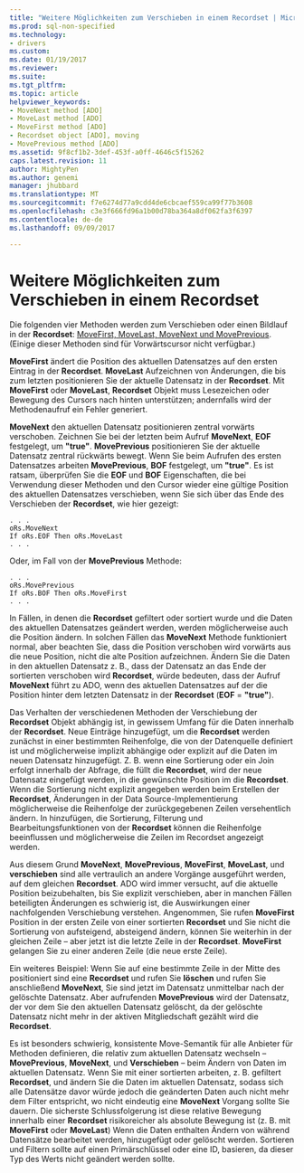 ```yaml
---
title: "Weitere Möglichkeiten zum Verschieben in einem Recordset | Microsoft Docs"
ms.prod: sql-non-specified
ms.technology:
- drivers
ms.custom: 
ms.date: 01/19/2017
ms.reviewer: 
ms.suite: 
ms.tgt_pltfrm: 
ms.topic: article
helpviewer_keywords:
- MoveNext method [ADO]
- MoveLast method [ADO]
- MoveFirst method [ADO]
- Recordset object [ADO], moving
- MovePrevious method [ADO]
ms.assetid: 9f8cf1b2-3def-453f-a0ff-4646c5f15262
caps.latest.revision: 11
author: MightyPen
ms.author: genemi
manager: jhubbard
ms.translationtype: MT
ms.sourcegitcommit: f7e6274d77a9cdd4de6cbcaef559ca99f77b3608
ms.openlocfilehash: c3e3f666fd96a1b00d78ba364a8df062fa3f6397
ms.contentlocale: de-de
ms.lasthandoff: 09/09/2017

---
```

# <a name="more-ways-to-move-in-a-recordset"></a>Weitere Möglichkeiten zum Verschieben in einem Recordset
Die folgenden vier Methoden werden zum Verschieben oder einen Bildlauf in der **Recordset**: [MoveFirst, MoveLast, MoveNext und MovePrevious](../../../ado/reference/ado-api/movefirst-movelast-movenext-and-moveprevious-methods-ado.md). (Einige dieser Methoden sind für Vorwärtscursor nicht verfügbar.)  
  
 **MoveFirst** ändert die Position des aktuellen Datensatzes auf den ersten Eintrag in der **Recordset**. **MoveLast** Aufzeichnen von Änderungen, die bis zum letzten positionieren Sie der aktuelle Datensatz in der **Recordset**. Mit **MoveFirst** oder **MoveLast**, **Recordset** Objekt muss Lesezeichen oder Bewegung des Cursors nach hinten unterstützen; andernfalls wird der Methodenaufruf ein Fehler generiert.  
  
 **MoveNext** den aktuellen Datensatz positionieren zentral vorwärts verschoben. Zeichnen Sie bei der letzten beim Aufruf **MoveNext**, **EOF** festgelegt, um **"true"**. **MovePrevious** positionieren Sie der aktuelle Datensatz zentral rückwärts bewegt. Wenn Sie beim Aufrufen des ersten Datensatzes arbeiten **MovePrevious**, **BOF** festgelegt, um **"true"**. Es ist ratsam, überprüfen Sie die **EOF** und **BOF** Eigenschaften, die bei Verwendung dieser Methoden und den Cursor wieder eine gültige Position des aktuellen Datensatzes verschieben, wenn Sie sich über das Ende des Verschieben der **Recordset**, wie hier gezeigt:  
  
```  
. . .  
oRs.MoveNext  
If oRs.EOF Then oRs.MoveLast  
. . .   
```  
  
 Oder, im Fall von der **MovePrevious** Methode:  
  
```  
. . .   
oRs.MovePrevious  
If oRs.BOF Then oRs.MoveFirst  
. . .  
```  
  
 In Fällen, in denen die **Recordset** gefiltert oder sortiert wurde und die Daten des aktuellen Datensatzes geändert werden, werden möglicherweise auch die Position ändern. In solchen Fällen das **MoveNext** Methode funktioniert normal, aber beachten Sie, dass die Position verschoben wird vorwärts aus die neue Position, nicht die alte Position aufzeichnen. Ändern Sie die Daten in den aktuellen Datensatz z. B., dass der Datensatz an das Ende der sortierten verschoben wird **Recordset**, würde bedeuten, dass der Aufruf **MoveNext** führt zu ADO, wenn des aktuellen Datensatzes auf der die Position hinter dem letzten Datensatz in der **Recordset** (**EOF** = **"true"**).  
  
 Das Verhalten der verschiedenen Methoden der Verschiebung der **Recordset** Objekt abhängig ist, in gewissem Umfang für die Daten innerhalb der **Recordset**. Neue Einträge hinzugefügt, um die **Recordset** werden zunächst in einer bestimmten Reihenfolge, die von der Datenquelle definiert ist und möglicherweise implizit abhängige oder explizit auf die Daten im neuen Datensatz hinzugefügt. Z. B. wenn eine Sortierung oder ein Join erfolgt innerhalb der Abfrage, die füllt die **Recordset**, wird der neue Datensatz eingefügt werden, in die gewünschte Position im die **Recordset**. Wenn die Sortierung nicht explizit angegeben werden beim Erstellen der **Recordset**, Änderungen in der Data Source-Implementierung möglicherweise die Reihenfolge der zurückgegebenen Zeilen versehentlich ändern. In hinzufügen, die Sortierung, Filterung und Bearbeitungsfunktionen von der **Recordset** können die Reihenfolge beeinflussen und möglicherweise die Zeilen im Recordset angezeigt werden.  
  
 Aus diesem Grund **MoveNext**, **MovePrevious**, **MoveFirst**, **MoveLast**, und **verschieben** sind alle vertraulich an andere Vorgänge ausgeführt werden, auf dem gleichen **Recordset**. ADO wird immer versucht, auf die aktuelle Position beizubehalten, bis Sie explizit verschieben, aber in manchen Fällen beteiligten Änderungen es schwierig ist, die Auswirkungen einer nachfolgenden Verschiebung verstehen. Angenommen, Sie rufen **MoveFirst** Position in der ersten Zeile von einer sortierten **Recordset** und Sie nicht die Sortierung von aufsteigend, absteigend ändern, können Sie weiterhin in der gleichen Zeile – aber jetzt ist die letzte Zeile in der **Recordset**. **MoveFirst** gelangen Sie zu einer anderen Zeile (die neue erste Zeile).  
  
 Ein weiteres Beispiel: Wenn Sie auf eine bestimmte Zeile in der Mitte des positioniert sind eine **Recordset** und rufen Sie **löschen** und rufen Sie anschließend **MoveNext**, Sie sind jetzt im Datensatz unmittelbar nach der gelöschte Datensatz. Aber aufrufenden **MovePrevious** wird der Datensatz, der vor dem Sie den aktuellen Datensatz gelöscht, da der gelöschte Datensatz nicht mehr in der aktiven Mitgliedschaft gezählt wird die **Recordset**.  
  
 Es ist besonders schwierig, konsistente Move-Semantik für alle Anbieter für Methoden definieren, die relativ zum aktuellen Datensatz wechseln – **MovePrevious**, **MoveNext**, und **Verschieben** – beim Ändern von Daten im aktuellen Datensatz. Wenn Sie mit einer sortierten arbeiten, z. B. gefiltert **Recordset**, und ändern Sie die Daten im aktuellen Datensatz, sodass sich alle Datensätze davor würde jedoch die geänderten Daten auch nicht mehr dem Filter entspricht, wo nicht eindeutig eine **MoveNext** Vorgang sollte Sie dauern. Die sicherste Schlussfolgerung ist diese relative Bewegung innerhalb einer **Recordset** risikoreicher als absolute Bewegung ist (z. B. mit **MoveFirst** oder **MoveLast**) Wenn die Daten enthalten Ändern von während Datensätze bearbeitet werden, hinzugefügt oder gelöscht werden. Sortieren und Filtern sollte auf einen Primärschlüssel oder eine ID, basieren, da dieser Typ des Werts nicht geändert werden sollte.
